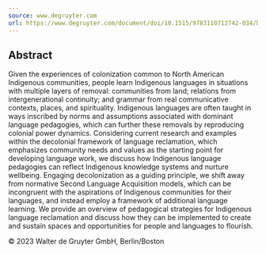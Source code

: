 ```yaml
---
source: www.degruyter.com
url: https://www.degruyter.com/document/doi/10.1515/9783110712742-034/html
---
```


## Abstract

Given the experiences of colonization common to North American Indigenous communities, people learn Indigenous languages in situations with multiple layers of removal: communities from land; relations from intergenerational continuity; and grammar from real communicative contexts, places, and spirituality. Indigenous languages are often taught in ways inscribed by norms and assumptions associated with dominant language pedagogies, which can further these removals by reproducing colonial power dynamics. Considering current research and examples within the decolonial framework of language reclamation, which emphasizes community needs and values as the starting point for developing language work, we discuss how Indigenous language pedagogies can reflect Indigenous knowledge systems and nurture wellbeing. Engaging decolonization as a guiding principle, we shift away from normative Second Language Acquisition models, which can be incongruent with the aspirations of Indigenous communities for their languages, and instead employ a framework of additional language learning. We provide an overview of pedagogical strategies for Indigenous language reclamation and discuss how they can be implemented to create and sustain spaces and opportunities for people and languages to flourish.

© 2023 Walter de Gruyter GmbH, Berlin/Boston
